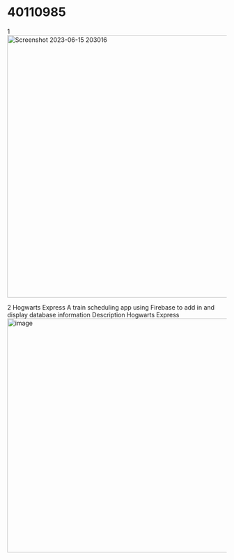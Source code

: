 # 40110985

1
<img width="602" alt="Screenshot 2023-06-15 203016" src="https://github.com/Prasanna2222/40110985/assets/109851979/e616dee2-366b-458e-90d8-db1db06cded6">



2 Hogwarts Express
A train scheduling app using Firebase to add in and display database information
Description
Hogwarts Express
<img width="537" alt="image" src="https://github.com/Prasanna2222/40110985/assets/109851979/2561934d-21a7-4021-b034-27e1df6ddb42">

